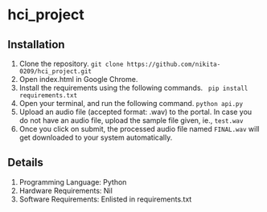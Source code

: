 # hci_project

## Installation
1. Clone the repository.
```git clone https://github.com/nikita-0209/hci_project.git```
1. Open index.html in Google Chrome.
2. Install the requirements using the following commands.
``` pip install requirements.txt```
3. Open your terminal, and run the following command.
```python api.py```
4. Upload an audio file (accepted format: .wav) to the portal. In case you do not have an audio file, upload the sample file given, ie., ```test.wav```
5. Once you click on submit, the processed audio file  named ```FINAL.wav``` will get downloaded to your system automatically.

## Details
1. Programming Language: Python
2. Hardware Requirements: Nil
3. Software Requirements: Enlisted in requirements.txt
